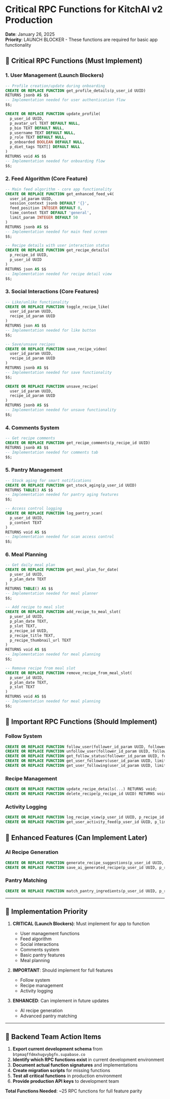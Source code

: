 # Critical RPC Functions for KitchAI v2 Production

**Date**: January 26, 2025  
**Priority**: LAUNCH BLOCKER - These functions are required for basic app functionality

## 🚨 Critical RPC Functions (Must Implement)

### 1. User Management (Launch Blockers)
```sql
-- Profile creation/update during onboarding
CREATE OR REPLACE FUNCTION get_profile_details(p_user_id UUID)
RETURNS jsonb AS $$
-- Implementation needed for user authentication flow
$$;

CREATE OR REPLACE FUNCTION update_profile(
  p_user_id UUID,
  p_avatar_url TEXT DEFAULT NULL,
  p_bio TEXT DEFAULT NULL, 
  p_username TEXT DEFAULT NULL,
  p_role TEXT DEFAULT NULL,
  p_onboarded BOOLEAN DEFAULT NULL,
  p_diet_tags TEXT[] DEFAULT NULL
)
RETURNS void AS $$
-- Implementation needed for onboarding flow
$$;
```

### 2. Feed Algorithm (Core Feature)
```sql
-- Main feed algorithm - core app functionality
CREATE OR REPLACE FUNCTION get_enhanced_feed_v4(
  user_id_param UUID,
  session_context jsonb DEFAULT '{}',
  feed_position INTEGER DEFAULT 0,
  time_context TEXT DEFAULT 'general',
  limit_param INTEGER DEFAULT 50
)
RETURNS jsonb AS $$
-- Implementation needed for main feed screen
$$;

-- Recipe details with user interaction status
CREATE OR REPLACE FUNCTION get_recipe_details(
  p_recipe_id UUID,
  p_user_id UUID
)
RETURNS json AS $$
-- Implementation needed for recipe detail view
$$;
```

### 3. Social Interactions (Core Features)
```sql
-- Like/unlike functionality
CREATE OR REPLACE FUNCTION toggle_recipe_like(
  user_id_param UUID,
  recipe_id_param UUID
)
RETURNS json AS $$
-- Implementation needed for like button
$$;

-- Save/unsave recipes
CREATE OR REPLACE FUNCTION save_recipe_video(
  user_id_param UUID,
  recipe_id_param UUID
)
RETURNS jsonb AS $$
-- Implementation needed for save functionality
$$;

CREATE OR REPLACE FUNCTION unsave_recipe(
  user_id_param UUID,
  recipe_id_param UUID
)
RETURNS jsonb AS $$
-- Implementation needed for unsave functionality
$$;
```

### 4. Comments System
```sql
-- Get recipe comments
CREATE OR REPLACE FUNCTION get_recipe_comments(p_recipe_id UUID)
RETURNS jsonb AS $$
-- Implementation needed for comments tab
$$;
```

### 5. Pantry Management
```sql
-- Stock aging for smart notifications
CREATE OR REPLACE FUNCTION get_stock_aging(p_user_id UUID)
RETURNS TABLE() AS $$
-- Implementation needed for pantry aging features
$$;

-- Access control logging
CREATE OR REPLACE FUNCTION log_pantry_scan(
  p_user_id UUID,
  p_context TEXT
)
RETURNS void AS $$
-- Implementation needed for scan access control
$$;
```

### 6. Meal Planning
```sql
-- Get daily meal plan
CREATE OR REPLACE FUNCTION get_meal_plan_for_date(
  p_user_id UUID,
  p_plan_date TEXT
)
RETURNS TABLE() AS $$
-- Implementation needed for meal planner
$$;

-- Add recipe to meal slot
CREATE OR REPLACE FUNCTION add_recipe_to_meal_slot(
  p_user_id UUID,
  p_plan_date TEXT,
  p_slot TEXT,
  p_recipe_id UUID,
  p_recipe_title TEXT,
  p_recipe_thumbnail_url TEXT
)
RETURNS void AS $$
-- Implementation needed for meal planning
$$;

-- Remove recipe from meal slot
CREATE OR REPLACE FUNCTION remove_recipe_from_meal_slot(
  p_user_id UUID,
  p_plan_date TEXT,
  p_slot TEXT
)
RETURNS void AS $$
-- Implementation needed for meal planning
$$;
```

## 🔶 Important RPC Functions (Should Implement)

### Follow System
```sql
CREATE OR REPLACE FUNCTION follow_user(follower_id_param UUID, followed_id_param UUID) RETURNS json;
CREATE OR REPLACE FUNCTION unfollow_user(follower_id_param UUID, followed_id_param UUID) RETURNS json;
CREATE OR REPLACE FUNCTION get_follow_status(follower_id_param UUID, followed_id_param UUID) RETURNS json;
CREATE OR REPLACE FUNCTION get_user_followers(user_id_param UUID, limit_param INTEGER) RETURNS json;
CREATE OR REPLACE FUNCTION get_user_following(user_id_param UUID, limit_param INTEGER) RETURNS json;
```

### Recipe Management
```sql
CREATE OR REPLACE FUNCTION update_recipe_details(...) RETURNS void;
CREATE OR REPLACE FUNCTION delete_recipe(p_recipe_id UUID) RETURNS void;
```

### Activity Logging
```sql
CREATE OR REPLACE FUNCTION log_recipe_view(p_user_id UUID, p_recipe_id UUID, p_context TEXT) RETURNS void;
CREATE OR REPLACE FUNCTION get_user_activity_feed(p_user_id UUID, p_limit INTEGER) RETURNS TABLE();
```

## 🔷 Enhanced Features (Can Implement Later)

### AI Recipe Generation
```sql
CREATE OR REPLACE FUNCTION generate_recipe_suggestions(p_user_id UUID, p_selected_ingredients TEXT[], p_freemium_limit INTEGER) RETURNS jsonb;
CREATE OR REPLACE FUNCTION save_ai_generated_recipe(p_user_id UUID, p_recipe_data jsonb) RETURNS void;
```

### Pantry Matching
```sql
CREATE OR REPLACE FUNCTION match_pantry_ingredients(p_user_id UUID, p_recipe_id UUID) RETURNS jsonb;
```

---

## 🎯 Implementation Priority

1. **CRITICAL (Launch Blockers)**: Must implement for app to function
   - User management functions
   - Feed algorithm  
   - Social interactions
   - Comments system
   - Basic pantry features
   - Meal planning

2. **IMPORTANT**: Should implement for full features
   - Follow system
   - Recipe management
   - Activity logging

3. **ENHANCED**: Can implement in future updates
   - AI recipe generation
   - Advanced pantry matching

---

## 🚀 Backend Team Action Items

1. **Export current development schema** from `btpmaqffdmxhugvybgfn.supabase.co`
2. **Identify which RPC functions exist** in current development environment
3. **Document actual function signatures** and implementations
4. **Create migration scripts** for missing functions
5. **Test all critical functions** in production environment
6. **Provide production API keys** to development team

**Total Functions Needed**: ~25 RPC functions for full feature parity
